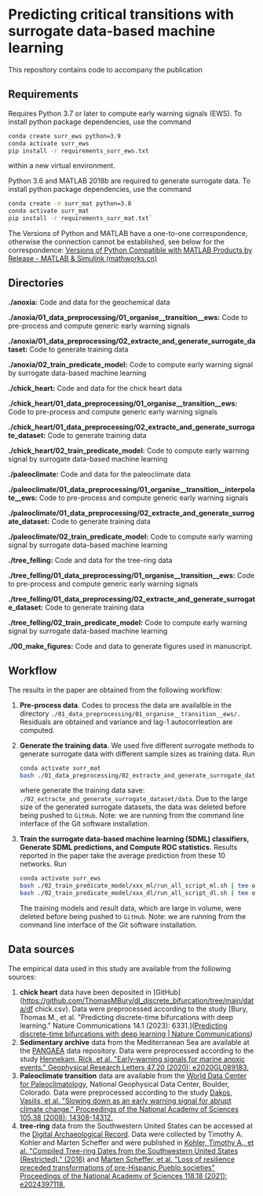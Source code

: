# Predicting critical transitions with surrogate data-based machine learning

This repository contains code to accompany the publication


## Requirements

Requires Python 3.7 or later to compute early warning signals (EWS). To install python package dependencies, use the command

```bash
conda create surr_ews python=3.9
conda activate surr_ews
pip install -r requirements_surr_ews.txt
```
within a new virtual environment.

Python 3.6 and MATLAB 2018b are required to generate surrogate data. To install python package dependencies, use the command

```bash
conda create -n surr_mat python=3.8
conda activate surr_mat
pip install -r requirements_surr_mat.txt`
```

The Versions of Python and MATLAB have a one-to-one correspondence, otherwise the connection cannot be established, see below for the correspondence: [Versions of Python Compatible with MATLAB Products by Release - MATLAB & Simulink (mathworks.cn)](https://ww2.mathworks.cn/support/requirements/python-compatibility.html)


## Directories

**./anoxia:** Code and data for the geochemical data  

**./anoxia/01_data_preprocessing/01_organise\_\_transition\_\_ews:** Code to pre-process and compute generic early warning signals

**./anoxia/01_data_preprocessing/02_extracte_and_generate_surrogate_dataset:** Code to generate training data

**./anoxia/02_train_predicate_model:** Code to compute early warning signal by surrogate data-based machine learning



**./chick_heart:** Code and data for the chick heart data  

**./chick_heart/01_data_preprocessing/01_organise\_\_transition\_\_ews:** Code to pre-process and compute generic early warning signals

**./chick_heart/01_data_preprocessing/02_extracte_and_generate_surrogate_dataset:** Code to generate training data

**./chick_heart/02_train_predicate_model:** Code to compute early warning signal by surrogate data-based machine learning



**./paleoclimate:** Code and data for the paleoclimate data  

**./paleoclimate/01_data_preprocessing/01_organise\_\_transition\_\_interpolate\_\_ews:** Code to pre-process and compute generic early warning signals

**./paleoclimate/01_data_preprocessing/02_extracte_and_generate_surrogate_dataset:** Code to generate training data

**./paleoclimate/02_train_predicate_model:** Code to compute early warning signal by surrogate data-based machine learning



**./tree_felling:** Code and data for the tree-ring data  

**./tree_felling/01_data_preprocessing/01_organise\_\_transition\_\_ews:** Code to pre-process and compute generic early warning signals

**./tree_felling/01_data_preprocessing/02_extracte_and_generate_surrogate_dataset:** Code to generate training data

**./tree_felling/02_train_predicate_model:** Code to compute early warning signal by surrogate data-based machine learning



**./00_make_figures:** Code and data to generate figures used in manuscript.


## Workflow

The results in the paper are obtained from the following workflow:

1. **Pre-process data**. Codes to process the data are availalble in the directory `./01_data_preprocessing/01_organise__transition__ews/.` Residuals are obtained and variance and lag-1 autocorrleation are computed.

2. **Generate the training data**. We used five different surrogate methods to generate surrogate data with different sample sizes as training data. Run

   ```bash
   conda activate surr_mat
   bash ./01_data_preprocessing/02_extracte_and_generate_surrogate_dataset/code/run_all_script.sh | tee oe_run_all_script.log
   ```

   where generate the training data save: `./02_extracte_and_generate_surrogate_dataset/data`. Due to the large size of the generated surrogate datasets, the data was deleted before being pushed to `GitHub`. Note: we are running from the command line interface of the Git software installation.

3. **Train the surrogate data-based machine learning  (SDML) classifiers, Generate SDML predictions, and Compute ROC statistics.** Results reported in the paper take the average prediction from these 10 networks. Run

   ```bash
   conda activate surr_ews
   bash ./02_train_predicate_model/xxx_ml/run_all_script_ml.sh | tee oe_run_all_script_ml.log
   bash ./02_train_predicate_model/xxx_dl/run_all_script_dl.sh | tee oe_run_all_script_dl.log
   ```

   The training models and result data, which are large in volume, were deleted before being pushed to `GitHub`. Note: we are running from the command line interface of the Git software installation.

## Data sources

The empirical data used in this study are available from the following sources:
1. **chick heart** data have been deposited in [GitHub](https://github.com/ThomasMBury/dl_discrete_bifurcation/tree/main/data/df chick.csv). Data were preprocessed according to the study [Bury, Thomas M., et al. "Predicting discrete-time bifurcations with deep learning." Nature Communications 14.1 (2023): 6331.]([Predicting discrete-time bifurcations with deep learning | Nature Communications](https://www.nature.com/articles/s41467-023-42020-z))
2. **Sedimentary archive** data from the Mediterranean Sea are available at the [PANGAEA](https://doi.pangaea.de/10.1594/PANGAEA.923197) data repository. Data were preprocessed according to the study [Hennekam, Rick, et al. "Early‐warning signals for marine anoxic events." Geophysical Research Letters 47.20 (2020): e2020GL089183.](https://agupubs.onlinelibrary.wiley.com/doi/full/10.1029/2020GL089183)
3. **Paleoclimate transition** data are available from the [World Data Center for Paleoclimatology](http://www.ncdc.noaa.gov/paleo/data.html), National Geophysical Data Center, Boulder, Colorado. Data were preprocessed according to the study [Dakos, Vasilis, et al. "Slowing down as an early warning signal for abrupt climate change." Proceedings of the National Academy of Sciences 105.38 (2008): 14308-14312.](https://www.pnas.org/content/105/38/14308.short)
4. **tree-ring** data from the Southwestern United States can be accessed at the [Digital Archaeological Record](https://doi.org/10.6067/XCV82J6D7B). Data were collected by Timothy A. Kohler and Marten Scheffer and were published in [Kohler, Timothy A., et al. "Compiled Tree-ring Dates from the Southwestern United States (Restricted)." (2016)](https://core.tdar.org/dataset/399314/compiled-tree-ring-dates-from-the-southwestern-united-states-restricted) and [Marten Scheffer, et al. "Loss of resilience preceded transformations of pre-Hispanic Pueblo societies" Proceedings of the National Academy of Sciences 118.18 (2021): e2024397118.](https://www.pnas.org/doi/abs/10.1073/pnas.2024397118)
